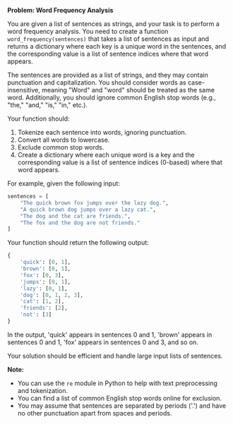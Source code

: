 **Problem: Word Frequency Analysis**

You are given a list of sentences as strings, and your task is to perform a word frequency analysis. You need to create a function `word_frequency(sentences)` that takes a list of sentences as input and returns a dictionary where each key is a unique word in the sentences, and the corresponding value is a list of sentence indices where that word appears.

The sentences are provided as a list of strings, and they may contain punctuation and capitalization. You should consider words as case-insensitive, meaning "Word" and "word" should be treated as the same word. Additionally, you should ignore common English stop words (e.g., "the," "and," "is," "in," etc.).

Your function should:

1. Tokenize each sentence into words, ignoring punctuation.
2. Convert all words to lowercase.
3. Exclude common stop words.
4. Create a dictionary where each unique word is a key and the corresponding value is a list of sentence indices (0-based) where that word appears.

For example, given the following input:

```python
sentences = [
    "The quick brown fox jumps over the lazy dog.",
    "A quick brown dog jumps over a lazy cat.",
    "The dog and the cat are friends.",
    "The fox and the dog are not friends."
]
```

Your function should return the following output:

```python
{
    'quick': [0, 1],
    'brown': [0, 1],
    'fox': [0, 3],
    'jumps': [0, 1],
    'lazy': [0, 1],
    'dog': [0, 1, 2, 3],
    'cat': [1, 2],
    'friends': [2],
    'not': [3]
}
```
In the output, 'quick' appears in sentences 0 and 1, 'brown' appears in sentences 0 and 1, 'fox' appears in sentences 0 and 3, and so on.

Your solution should be efficient and handle large input lists of sentences.

**Note:**
- You can use the `re` module in Python to help with text preprocessing and tokenization.
- You can find a list of common English stop words online for exclusion.
- You may assume that sentences are separated by periods ('.') and have no other punctuation apart from spaces and periods.
